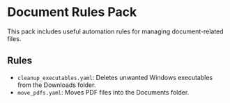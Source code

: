 # Document Rules Pack

This pack includes useful automation rules for managing document-related files.

## Rules

- `cleanup_executables.yaml`: Deletes unwanted Windows executables from the Downloads folder.
- `move_pdfs.yaml`: Moves PDF files into the Documents folder.
